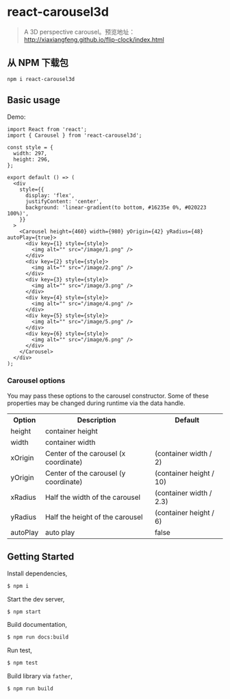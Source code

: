 # react-carousel3d

> A 3D perspective carousel。预览地址：http://xiaxiangfeng.github.io/flip-clock/index.html

## 从 NPM 下载包

```npm
npm i react-carousel3d
```

## Basic usage

Demo:

```tsx
import React from 'react';
import { Carousel } from 'react-carousel3d';

const style = {
  width: 297,
  height: 296,
};

export default () => (
  <div
    style={{
      display: 'flex',
      justifyContent: 'center',
      background: 'linear-gradient(to bottom, #16235e 0%, #020223 100%)',
    }}
  >
    <Carousel height={460} width={980} yOrigin={42} yRadius={48} autoPlay={true}>
      <div key={1} style={style}>
        <img alt="" src="/image/1.png" />
      </div>
      <div key={2} style={style}>
        <img alt="" src="/image/2.png" />
      </div>
      <div key={3} style={style}>
        <img alt="" src="/image/3.png" />
      </div>
      <div key={4} style={style}>
        <img alt="" src="/image/4.png" />
      </div>
      <div key={5} style={style}>
        <img alt="" src="/image/5.png" />
      </div>
      <div key={6} style={style}>
        <img alt="" src="/image/6.png" />
      </div>
    </Carousel>
  </div>
);
```

### Carousel options

You may pass these options to the carousel constructor. Some of these properties may be changed during runtime via the data handle.

<table>
  <tr>
    <th>Option</th>
    <th>Description</th>
    <th>Default</th>
  </tr>
  <tr>
    <td>height</td>
    <td>container height</td>
    <td></td>
  </tr>
  <tr>
    <td>width</td>
    <td>container width</td>
    <td></td>
  </tr>
  <tr>
    <td>xOrigin</td>
    <td>Center of the carousel (x coordinate)</td>
    <td>(container width / 2)</td>
  </tr>
  <tr>
    <td>yOrigin</td>
    <td>Center of the carousel (y coordinate)</td>
    <td>(container height / 10)</td>
  </tr>
  <tr>
    <td>xRadius</td>
    <td>Half the width of the carousel</td>
    <td>(container width / 2.3)</td>
  </tr>
  <tr>
    <td>yRadius</td>
    <td>Half the height of the carousel</td>
    <td>(container height / 6)</td>
  </tr>
  <tr>
    <td>autoPlay</td>
    <td>auto play</td>
    <td>false</td>
  </tr>
</table>

## Getting Started

Install dependencies,

```bash
$ npm i
```

Start the dev server,

```bash
$ npm start
```

Build documentation,

```bash
$ npm run docs:build
```

Run test,

```bash
$ npm test
```

Build library via `father`,

```bash
$ npm run build
```
